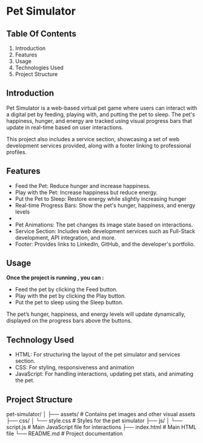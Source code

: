 <h1>Pet Simulator</h1>

<h2>Table Of Contents</h2>

1. Introduction
2. Features
3. Usage 
4. Technologies Used
5. Project Structure



<h2>Introduction</h2>

<p>Pet Simulator is a web-based virtual pet game where users can interact with a digital pet by feeding, playing with, and putting the pet to sleep. The pet's happiness, hunger, and energy are tracked using visual progress bars that update in real-time based on user interactions.</p>

<p>This project also includes a service section, showcasing a set of web development services provided, along with a footer linking to professional profiles.</p>


<h2>Features</h2>

<ul>
<li>Feed the Pet: Reduce hunger and increase happiness.</li>
<li>Play with the Pet: Increase happiness but reduce energy.</li>
<li>Put the Pet to Sleep: Restore energy while slightly increasing hunger</li>
<li>Real-time Progress Bars: Show the pet's hunger, happiness, and energy levels<li>
<li>Pet Animations: The pet changes its image state based on interactions.</li>
<li>Service Section: Includes web development services such as Full-Stack development, API integration, and more.</li>
<li>Footer: Provides links to LinkedIn, GitHub, and the developer's portfolio.</li>
</ul>


<h2>Usage</h2>

<b>Once the project is running , you can :</b>

<ul>
<li>Feed the pet by clicking the Feed button.</li>
<li>Play with the pet by clicking the Play button.</li>
<li>Put the pet to sleep using the Sleep button.</li>
</ul>

The pet’s hunger, happiness, and energy levels will update dynamically, displayed on the progress bars above the buttons.

<h2>Technology Used</h2>

<ul>
<li>HTML: For structuring the layout of the pet simulator and services section.</li>
<li>CSS: For styling, responsiveness and animation</li>
<li>JavaScript: For handling interactions, updating pet stats, and animating the pet.</li>
</ul>


<h2>Project Structure</h2>

pet-simulator/
│
├── assets/              # Contains pet images and other visual assets
├── css/
│   └── style.css        # Styles for the pet simulator
├── js/
│   └── script.js        # Main JavaScript file for interactions
├── index.html           # Main HTML file
└── README.md            # Project documentation
